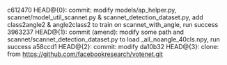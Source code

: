 c612470 HEAD@{0}: commit: modify models/ap_helper.py, scannet/model_util_scannet.py & scannet_detection_dataset.py, add class2angle2 & angle2class2 to train on scannet_with_angle, run success
3963237 HEAD@{1}: commit (amend): modify some path and scannet/scannet_detection_dataset.py to load _all_noangle_40cls.npy, run success
a58ccd1 HEAD@{2}: commit: modify
da10b32 HEAD@{3}: clone: from https://github.com/facebookresearch/votenet.git
